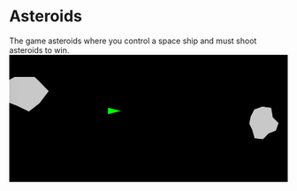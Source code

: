 # Asteroids
The game asteroids where you control a space ship and must shoot asteroids to win.
<img src="Asteroids.png">
